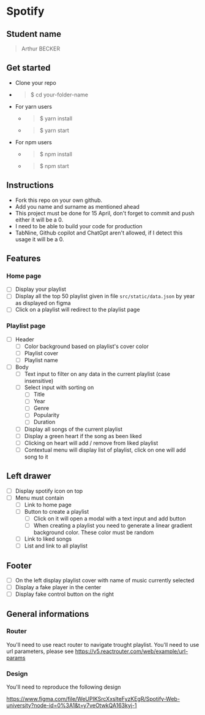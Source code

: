 # Spotify

## Student name

> Arthur BECKER

## Get started

-   Clone your repo
-   > $ cd your-folder-name
-   For yarn users
    -   > $ yarn install
    -   > $ yarn start
-   For npm users
    -   > $ npm install
    -   > $ npm start

## Instructions

-   Fork this repo on your own github.
-   Add you name and surname as mentioned ahead
-   This project must be done for 15 April, don't forget to commit and push either it will be a 0.
-   I need to be able to build your code for production
-   TabNine, Github copilot and ChatGpt aren't allowed, if I detect this usage it will be a 0.

## Features

### Home page

-   [ ] Display your playlist
-   [ ] Display all the top 50 playlist given in file `src/static/data.json` by year as displayed on figma
-   [ ] Click on a playlist will redirect to the playlist page

### Playlist page

-   [ ] Header 
    -   [ ] Color background based on playlist's cover color
    -   [ ] Playlist cover
    -   [ ] Playlist name
-   [ ] Body
    -   [ ] Text input to filter on any data in the current playlist (case insensitive)
    -   [ ] Select input with sorting on 
        -   [ ] Title
        -   [ ] Year
        -   [ ] Genre
        -   [ ] Popularity
        -   [ ] Duration 
    -   [ ] Display all songs of the current playlist
    -   [ ] Display a green heart if the song as been liked
    -   [ ] Clicking on heart will add / remove from liked playlist
    -   [ ] Contextual menu will display list of playlist, click on one will add song to it

## Left drawer

-   [ ] Display spotify icon on top
-   [ ] Menu must contain
    -   [ ] Link to home page
    -   [ ] Button to create a playlist
        -   [ ] Click on it will open a modal with a text input and add button
        -   [ ] When creating a playlist you need to generate a linear gradient background color. These color must be random
    -   [ ] Link to liked songs
    -   [ ] List and link to all playlist

## Footer

-   [ ] On the left display playlist cover with name of music currently selected
-   [ ] Display a fake player in the center
-   [ ] Display fake control button on the right

## General informations

### Router

You'll need to use react router to navigate trought playlist. You'll need to use url parameters, please see 
https://v5.reactrouter.com/web/example/url-params

### Design

You'll need to reproduce the following design

https://www.figma.com/file/WeUPIKSrcXxslteFyzKEgR/Spotify-Web-university?node-id=0%3A1&t=y7veOtwkQA163kyj-1
